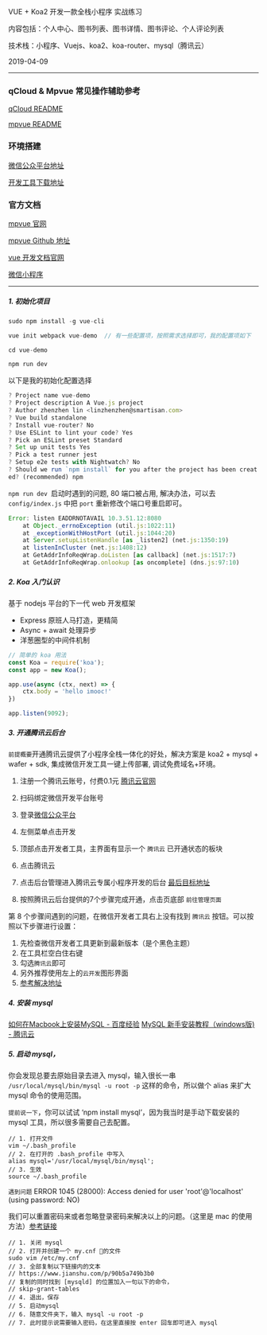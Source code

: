 VUE + Koa2 开发一款全栈小程序 实战练习

内容包括：个人中心、图书列表、图书详情、图书评论、个人评论列表

技术栈：小程序、Vuejs、koa2、koa-router、mysql（腾讯云）

2019-04-09

---

### qCloud & Mpvue 常见操作辅助参考

[qCloud README](./README-qCloud.md)

[mpvue README](./README-mpvue.md)

### 环境搭建
[微信公众平台地址](https://mp.weixin.qq.com)

[开发工具下载地址](https://developers.weixin.qq.com/miniprogram/dev/devtools/download.html)

### 官方文档
[mpvue 官网](http://mpvue.com/)

[mpvue Github 地址](https://github.com/Meituan-Dianping/mpvue)

[vue 开发文档官网](https://cn.vuejs.org/v2/guide/)

[微信小程序](https://developers.weixin.qq.com/miniprogram/dev/index.html)

---

##### 1. 初始化项目

```js
sudo npm install -g vue-cli

vue init webpack vue-demo  // 有一些配置项，按照需求选择即可，我的配置项如下

cd vue-demo

npm run dev
```

以下是我的初始化配置选择

```js
? Project name vue-demo
? Project description A Vue.js project
? Author zhenzhen lin <linzhenzhen@smartisan.com>
? Vue build standalone
? Install vue-router? No
? Use ESLint to lint your code? Yes
? Pick an ESLint preset Standard
? Set up unit tests Yes
? Pick a test runner jest
? Setup e2e tests with Nightwatch? No
? Should we run `npm install` for you after the project has been creat
ed? (recommended) npm
```

`npm run dev `启动时遇到的问题, 80 端口被占用, 解决办法，可以去 `config/index.js` 中把 `port` 重新修改个端口号重启即可。

```js
Error: listen EADDRNOTAVAIL 10.3.51.12:8080
    at Object._errnoException (util.js:1022:11)
    at _exceptionWithHostPort (util.js:1044:20)
    at Server.setupListenHandle [as _listen2] (net.js:1350:19)
    at listenInCluster (net.js:1408:12)
    at GetAddrInfoReqWrap.doListen [as callback] (net.js:1517:7)
    at GetAddrInfoReqWrap.onlookup [as oncomplete] (dns.js:97:10)
```

##### 2. Koa 入门认识

基于 nodejs 平台的下一代 web 开发框架

- Express 原班人马打造，更精简
- Async + await 处理异步
- 洋葱圈型的中间件机制

```js
// 简单的 koa 用法
const Koa = require('koa');
const app = new Koa();

app.use(async (ctx, next) => {
    ctx.body = 'hello imooc!'
})

app.listen(9092);
```

##### 3. 开通腾讯云后台

`前提概要`开通腾讯云提供了小程序全栈一体化的好处，解决方案是 koa2 + mysql + wafer + sdk, 集成微信开发工具一键上传部署, 调试免费域名+环境。

1. 注册一个腾讯云账号，付费0.1元 [腾讯云官网](https://console.qcloud.com/)

2. 扫码绑定微信开发平台账号

3. 登录[微信公众平台](https://mp.weixin.qq.com) 

4. 左侧菜单点击开发

5. 顶部点击开发者工具，主界面有显示一个 `腾讯云` 已开通状态的板块

6. 点击腾讯云

7. 点击后台管理进入腾讯云专属小程序开发的后台 [最后目标地址](https://console.qcloud.com/lav2/dev)

8. 按照腾讯云后台提供的7个步骤完成开通，点击页底部 `前往管理页面`

第 8 个步骤间遇到的问题，在微信开发者工具右上没有找到 `腾讯云` 按钮。可以按照以下步骤进行设置：

1. 先检查微信开发者工具更新到最新版本（是个黑色主题）
2. 在工具栏空白住右键
3. 勾选`腾讯云`即可
4. 另外推荐使用左上的`云开发`图形界面
5. [参考解决地址](https://www.jianshu.com/p/5dd5c2d885ec)

##### 4. 安装 mysql

[如何在Macbook上安装MySQL - 百度经验](https://jingyan.baidu.com/article/fa4125ac0e3c2928ac709204.html)
[MySQL 新手安装教程（windows版) - 腾讯云](https://cloud.tencent.com/developer/article/1359123)

##### 5. 启动 mysql，

你会发现总要去原始目录去进入 mysql，输入很长一串 `/usr/local/mysql/bin/mysql -u root -p` 这样的命令，所以做个 alias 来扩大 mysql 命令的使用范围。

`提前说一下`，你可以试试 ‘npm install mysql’，因为我当时是手动下载安装的 mysql 工具，所以很多需要自己去配置。

```
// 1. 打开文件
vim ~/.bash_profile
// 2. 在打开的 .bash_profile 中写入
alias mysql='/usr/local/mysql/bin/mysql';
// 3. 生效
source ~/.bash_profile
```

`遇到问题` ERROR 1045 (28000): Access denied for user 'root'@'localhost' (using password: NO)

我们可以重置密码来或者忽略登录密码来解决以上的问题。（这里是 mac 的使用方法）[参考链接](https://www.jianshu.com/p/628bcf8bb557)

```
// 1. 关闭 mysql
// 2. 打开并创建一个 my.cnf 的文件
sudo vim /etc/my.cnf
// 3. 全部复制以下链接内的文本
// https://www.jianshu.com/p/90b5a749b3b0
// 复制的同时找到 [mysqld] 的位置加入一句以下的命令，
// skip-grant-tables
// 4. 退出，保存
// 5. 启动mysql
// 6. 随意文件夹下，输入 mysql -u root -p 
// 7. 此时提示说需要输入密码，在这里直接按 enter 回车即可进入 mysql
```